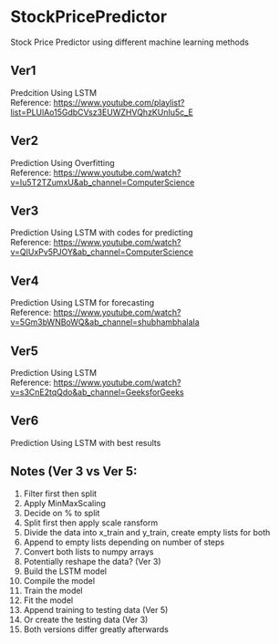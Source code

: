 # StockPricePredictor
Stock Price Predictor using different machine learning methods

## Ver1
Predcition Using LSTM<br />
Reference: https://www.youtube.com/playlist?list=PLUlAo15GdbCVsz3EUWZHVQhzKUnIu5c_E <br />


## Ver2
Prediction Using Overfitting<br />
Reference: https://www.youtube.com/watch?v=Iu5T2TZumxU&ab_channel=ComputerScience

## Ver3
Prediction Using LSTM with codes for predicting<br />
Reference: https://www.youtube.com/watch?v=QIUxPv5PJOY&ab_channel=ComputerScience

## Ver4
Prediction Using LSTM for forecasting<br />
Reference: https://www.youtube.com/watch?v=5Gm3bWNBoWQ&ab_channel=shubhambhalala

## Ver5
Prediction Using LSTM<br />
Reference: https://www.youtube.com/watch?v=s3CnE2tqQdo&ab_channel=GeeksforGeeks

## Ver6
Prediction Using LSTM with best results

## Notes (Ver 3 vs Ver 5:
1. Filter first then split
2. Apply MinMaxScaling
3. Decide on % to split
4. Split first then apply scale ransform
5. Divide the data into x_train and y_train, create empty lists for both
6. Append to empty lists depending on number of steps
7. Convert both lists to numpy arrays
8. Potentially reshape the data? (Ver 3)
9. Build the LSTM model
10. Compile the model
11. Train the model
12. Fit the model
13. Append training to testing data (Ver 5)
14. Or create the testing data (Ver 3)
15. Both versions differ greatly afterwards
